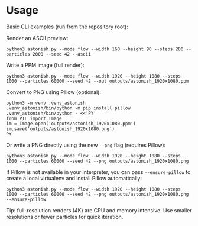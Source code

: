 # Usage

Basic CLI examples (run from the repository root):

Render an ASCII preview:

```
python3 astonish.py --mode flow --width 160 --height 90 --steps 200 --particles 2000 --seed 42 --ascii
```

Write a PPM image (full render):

```
python3 astonish.py --mode flow --width 1920 --height 1080 --steps 1000 --particles 60000 --seed 42 --out outputs/astonish_1920x1080.ppm
```

Convert to PNG using Pillow (optional):

```
python3 -m venv .venv_astonish
.venv_astonish/bin/python -m pip install pillow
.venv_astonish/bin/python - <<'PY'
from PIL import Image
im = Image.open('outputs/astonish_1920x1080.ppm')
im.save('outputs/astonish_1920x1080.png')
PY
```

Or write a PNG directly using the new `--png` flag (requires Pillow):

```
python3 astonish.py --mode flow --width 1920 --height 1080 --steps 1000 --particles 60000 --seed 42 --png outputs/astonish_1920x1080.png
```

If Pillow is not available in your interpreter, you can pass `--ensure-pillow` to create a local virtualenv and install Pillow automatically:

```
python3 astonish.py --mode flow --width 1920 --height 1080 --steps 1000 --particles 60000 --seed 42 --png outputs/astonish_1920x1080.png --ensure-pillow
```

Tip: full-resolution renders (4K) are CPU and memory intensive. Use smaller resolutions or fewer particles for quick iteration.
